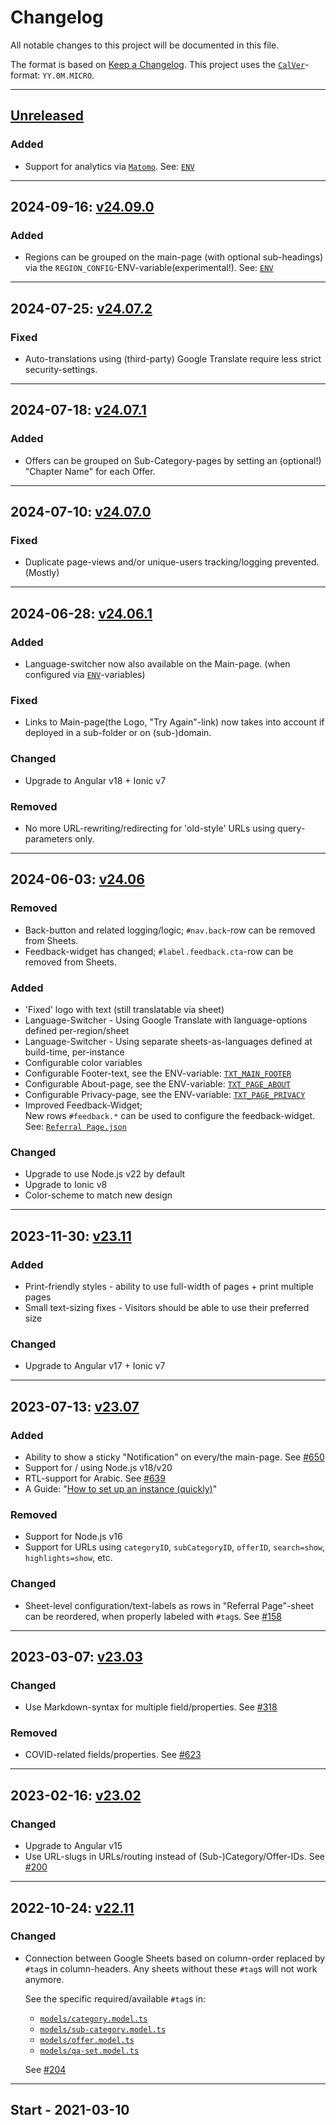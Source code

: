 # Changelog

All notable changes to this project will be documented in this file.

The format is based on [Keep a Changelog](https://keepachangelog.com/en/1.0.0/).
This project uses the [`CalVer`](https://calver.org/#scheme)-format: `YY.0M.MICRO`.

---

## [Unreleased](https://github.com/rodekruis/helpful-information/compare/v24.09.0...main)

### Added

- Support for analytics via [`Matomo`](https://matomo.org/). See: [`ENV`](.env.example)

---

## 2024-09-16: [v24.09.0](https://github.com/rodekruis/helpful-information/releases/tag/v24.09.0)

### Added

- Regions can be grouped on the main-page (with optional sub-headings) via the `REGION_CONFIG`-ENV-variable(experimental!). See: [`ENV`](.env.example)

---

## 2024-07-25: [v24.07.2](https://github.com/rodekruis/helpful-information/releases/tag/v24.07.2)

### Fixed

- Auto-translations using (third-party) Google Translate require less strict security-settings.

---

## 2024-07-18: [v24.07.1](https://github.com/rodekruis/helpful-information/releases/tag/v24.07.1)

### Added

- Offers can be grouped on Sub-Category-pages by setting an (optional!) "Chapter Name" for each Offer.

---

## 2024-07-10: [v24.07.0](https://github.com/rodekruis/helpful-information/releases/tag/v24.07.0)

### Fixed

- Duplicate page-views and/or unique-users tracking/logging prevented. (Mostly)

---

## 2024-06-28: [v24.06.1](https://github.com/rodekruis/helpful-information/releases/tag/v24.06.1)

### Added

- Language-switcher now also available on the Main-page. (when configured via [`ENV`](.env.example)-variables)

### Fixed

- Links to Main-page(the Logo, "Try Again"-link) now takes into account if deployed in a sub-folder or on (sub-)domain.

### Changed

- Upgrade to Angular v18 + Ionic v7

### Removed

- No more URL-rewriting/redirecting for 'old-style' URLs using query-parameters only.

---

## 2024-06-03: [v24.06](https://github.com/rodekruis/helpful-information/releases/tag/v24.06.0)

### Removed

- Back-button and related logging/logic; `#nav.back`-row can be removed from Sheets.
- Feedback-widget has changed; `#label.feedback.cta`-row can be removed from Sheets.

### Added

- 'Fixed' logo with text (still translatable via sheet)
- Language-Switcher - Using Google Translate with language-options defined per-region/sheet
- Language-Switcher - Using separate sheets-as-languages defined at build-time, per-instance
- Configurable color variables
- Configurable Footer-text, see the ENV-variable: [`TXT_MAIN_FOOTER`](.env.example)
- Configurable About-page, see the ENV-variable: [`TXT_PAGE_ABOUT`](.env.example)
- Configurable Privacy-page, see the ENV-variable: [`TXT_PAGE_PRIVACY`](.env.example)
- Improved Feedback-Widget;  
  New rows `#feedback.*` can be used to configure the feedback-widget. See: [`Referral Page.json`](./data/test-sheet-id-1/values/Referral%20Page.json)

### Changed

- Upgrade to use Node.js v22 by default
- Upgrade to Ionic v8
- Color-scheme to match new design

---

## 2023-11-30: [v23.11](https://github.com/rodekruis/helpful-information/releases/tag/v23.11.0)

### Added

- Print-friendly styles - ability to use full-width of pages + print multiple pages
- Small text-sizing fixes - Visitors should be able to use their preferred size

### Changed

- Upgrade to Angular v17 + Ionic v7

---

## 2023-07-13: [v23.07](https://github.com/rodekruis/helpful-information/releases/tag/v23.07.0)

### Added

- Ability to show a sticky "Notification" on every/the main-page. See [#650](https://github.com/rodekruis/helpful-information/pull/650)
- Support for / using Node.js v18/v20
- RTL-support for Arabic. See [#639](https://github.com/rodekruis/helpful-information/issues/639)
- A Guide: "[How to set up an instance (quickly)](./docs/Guide-How_to_set_up_an_instance.md)"

### Removed

- Support for Node.js v16
- Support for URLs using `categoryID`, `subCategoryID`, `offerID`, `search=show`, `highlights=show`, etc.

### Changed

- Sheet-level configuration/text-labels as rows in "Referral Page"-sheet can be reordered, when properly labeled with `#tag`s. See [#158](https://github.com/rodekruis/helpful-information/issues/158)

---

## 2023-03-07: [v23.03](https://github.com/rodekruis/helpful-information/releases/tag/v23.03.0)

### Changed

- Use Markdown-syntax for multiple field/properties. See [#318](https://github.com/rodekruis/helpful-information/issues/318)

### Removed

- COVID-related fields/properties. See [#623](https://github.com/rodekruis/helpful-information/issues/623)

---

## 2023-02-16: [v23.02](https://github.com/rodekruis/helpful-information/releases/tag/v23.02.0)

### Changed

- Upgrade to Angular v15
- Use URL-slugs in URLs/routing instead of (Sub-)Category/Offer-IDs. See [#200](https://github.com/rodekruis/helpful-information/issues/200)

---

## 2022-10-24: [v22.11](https://github.com/rodekruis/helpful-information/releases/tag/v22.11.0)

### Changed

- Connection between Google Sheets based on column-order replaced by `#tag`s in column-headers.
  Any sheets without these `#tag`s will not work anymore.

  See the specific required/available `#tag`s in:

  - [`models/category.model.ts`](./src/app/models/category.model.ts)
  - [`models/sub-category.model.ts`](./src/app/models/sub-category.model.ts)
  - [`models/offer.model.ts`](./src/app/models/offer.model.ts)
  - [`models/qa-set.model.ts`](./src/app/models/qa-set.model.ts)

  See [#204](https://github.com/rodekruis/helpful-information/issues/204)

---

## Start - 2021-03-10
